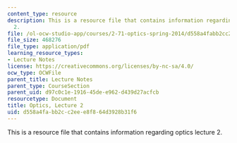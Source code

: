 ```yaml
---
content_type: resource
description: This is a resource file that contains information regarding optics lecture
  2.
file: /ol-ocw-studio-app/courses/2-71-optics-spring-2014/d558a4fabb2cc2eee8f864d3928b31f6_MIT2_71S14_lec2_notes.pdf
file_size: 468276
file_type: application/pdf
learning_resource_types:
- Lecture Notes
license: https://creativecommons.org/licenses/by-nc-sa/4.0/
ocw_type: OCWFile
parent_title: Lecture Notes
parent_type: CourseSection
parent_uid: d97c0c1e-1916-45de-e962-d439d27acfcb
resourcetype: Document
title: Optics, Lecture 2
uid: d558a4fa-bb2c-c2ee-e8f8-64d3928b31f6
---
```

This is a resource file that contains information regarding optics lecture 2.